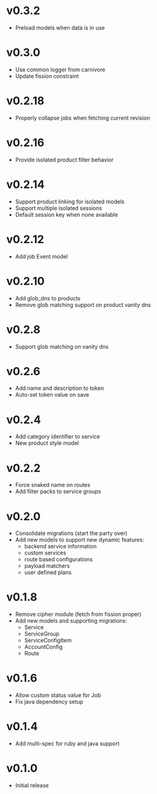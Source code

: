 # v0.3.2
* Preload models when data is in use

# v0.3.0
* Use common logger from carnivore
* Update fission constraint

# v0.2.18
* Properly collapse jobs when fetching current revision

# v0.2.16
* Provide isolated product filter behavior

# v0.2.14
* Support product linking for isolated models
* Support multiple isolated sessions
* Default session key when none available

# v0.2.12
* Add job Event model

# v0.2.10
* Add glob_dns to products
* Remove glob matching support on product vanity dns

# v0.2.8
* Support glob matching on vanity dns

# v0.2.6
* Add name and description to token
* Auto-set token value on save

# v0.2.4
* Add category identifier to service
* New product style model

# v0.2.2
* Force snaked name on routes
* Add filter packs to service groups

# v0.2.0
* Consolidate migrations (start the party over)
* Add new models to support new dynamic features:
  - backend service information
  - custom services
  - route based configurations
  - payload matchers
  - user defined plans

# v0.1.8
* Remove cipher module (fetch from fission proper)
* Add new models and supporting migrations:
  - Service
  - ServiceGroup
  - ServiceConfigItem
  - AccountConfig
  - Route

# v0.1.6
* Allow custom status value for Job
* Fix java dependency setup

# v0.1.4
* Add multi-spec for ruby and java support

# v0.1.0
* Initial release
